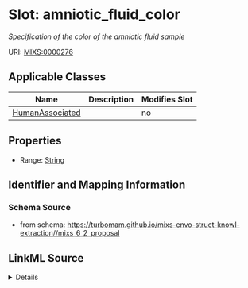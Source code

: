 # Slot: amniotic_fluid_color


_Specification of the color of the amniotic fluid sample_



URI: [MIXS:0000276](https://w3id.org/mixs/0000276)



<!-- no inheritance hierarchy -->




## Applicable Classes

| Name | Description | Modifies Slot |
| --- | --- | --- |
[HumanAssociated](HumanAssociated.md) |  |  no  |







## Properties

* Range: [String](String.md)





## Identifier and Mapping Information







### Schema Source


* from schema: https://turbomam.github.io/mixs-envo-struct-knowl-extraction//mixs_6_2_proposal




## LinkML Source

<details>
```yaml
name: amniotic_fluid_color
description: Specification of the color of the amniotic fluid sample
title: amniotic fluid/color
from_schema: https://turbomam.github.io/mixs-envo-struct-knowl-extraction//mixs_6_2_proposal
rank: 1000
slot_uri: MIXS:0000276
multivalued: false
alias: amniotic_fluid_color
domain_of:
- HumanAssociated
range: string
required: false
recommended: false

```
</details>